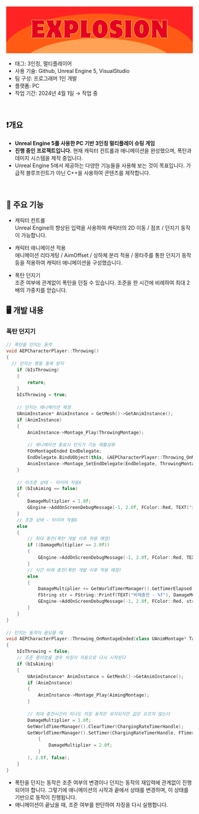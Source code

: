 ![게임 배너.png](/ReadMeSource/banner.png)

- 태그: 3인칭, 멀티플레이어
- 사용 기술: Github, Unreal Engine 5, VisualStudio
- 팀 구성: 프로그래머 1인 개발
- 플랫폼: PC
- 작업 기간: 2024년 4월 1일 → 작업 중
<br>

## ❗개요
- **Unreal Engine 5를 사용한 PC 기반 3인칭 멀티플레이 슈팅 게임**
- **진행 중인 프로젝트입니다.** 현재 캐릭터 컨트롤과 애니메이션을 완성했으며, 폭탄과 데미지 시스템을 제작 중입니다.
- Unreal Engine 5에서 제공하는 다양한 기능들을 사용해 보는 것이 목표입니다. 가급적 블루프린트가 아닌 C++을 사용하여 콘텐츠를 제작합니다.
<br>

## 📜 주요 기능
- 캐릭터 컨트롤<br>
   Unreal Engine의 향상된 입력을 사용하여 캐릭터의 2D 이동 / 점프 / 던지기 동작이 가능합니다.
    
- 캐릭터 애니메이션 적용<br>
    애니메이션 리타게팅 / AimOffset / 상하체 분리 적용 / 몽타주를 통한 던지기 동작 등을 적용하여 캐릭터 애니메이션을 구성했습니다. 
    
- 폭탄 던지기<br>
    조준 여부에 관계없이 폭탄을 던질 수 있습니다. 조준을 한 시간에 비례하여 최대 2배의 가중치를 얻습니다. 
    

## 🖥️ 개발 내용
### 폭탄 던지기

```cpp
// 폭탄을 던지는 동작
void AEPCharacterPlayer::Throwing()
{
  // 던지는 행동 중복 방지
	if (bIsThrowing) 
	{
		return;
	}
	bIsThrowing = true;

	// 던지는 애니메이션 재생
	UAnimInstance* AnimInstance = GetMesh()->GetAnimInstance();
	if (AnimInstance)
	{
		AnimInstance->Montage_Play(ThrowingMontage);
		
		// 애니메이션 종료시 던지기 기능 재활성화
		FOnMontageEnded EndDelegate;
		EndDelegate.BindUObject(this, &AEPCharacterPlayer::Throwing_OnMontageEnded);
		AnimInstance->Montage_SetEndDelegate(EndDelegate, ThrowingMontage);
	}

	// 미조준 상태 - 타이머 작동X
	if (bIsAiming == false) 
	{	
		DamageMultiplier = 1.0f;
		GEngine->AddOnScreenDebugMessage(-1, 2.0f, FColor::Red, TEXT("조준 없이 던져"));
	}
	// 조준 상태 - 타이머 작동O
	else
	{
		// 최대 충전(폭탄 개발 이후 적용 예정)
		if ((DamageMultiplier == 2.0f))
		{
			GEngine->AddOnScreenDebugMessage(-1, 2.0f, FColor::Red, TEXT("최대 충전"));
		}
		// 시간 비례 충전(폭탄 개발 이후 적용 예정)
		else 
		{
			DamageMultiplier += GetWorldTimerManager().GetTimerElapsed(ChargingRateTimerHandle) / 2.0f;
			FString str = FString::Printf(TEXT("비례충전 - %f"), DamageMultiplier);
			GEngine->AddOnScreenDebugMessage(-1, 2.0f, FColor::Red, str);
		}
	}
}

// 던지는 동작이 끝났을 때
void AEPCharacterPlayer::Throwing_OnMontageEnded(class UAnimMontage* TargetMontage, bool IsProperlyEnded)
{
	bIsThrowing = false;
	// 조준 중이었을 경우 차징이 자동으로 다시 시작된다
	if (bIsAiming)
	{
		UAnimInstance* AnimInstance = GetMesh()->GetAnimInstance();
		if (AnimInstance)
		{
			AnimInstance->Montage_Play(AimingMontage);
		}
		
		// 최대 충전시간이 지나도 차징 동작은 유지되지만 값은 오르지 않는다
		DamageMultiplier = 1.0f;
		GetWorldTimerManager().ClearTimer(ChargingRateTimerHandle);
		GetWorldTimerManager().SetTimer(ChargingRateTimerHandle, FTimerDelegate::CreateLambda([&]()
			{
				DamageMultiplier = 2.0f;
			}
		), 2.0f, false);
	}
}
```

- 폭탄을 던지는 동작은 조준 여부의 변경이나 던지는 동작의 재입력에 관계없이 진행되어야 합니다. 그렇기에 애니메이션의 시작과 끝에서 상태를 변경하며, 이 상태를 기반으로 동작이 진행됩니다.
- 애니메이션이 끝났을 때, 조준 여부를 판단하여 차징을 다시 실행합니다.
